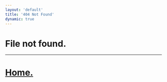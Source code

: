 ```yaml
---
layout: 'default'
title: '404 Not Found'
dynamic: true
---
```


# File not found.
----------
# [Home.](http://ssrubin.com)

